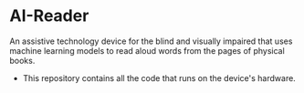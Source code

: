 # AI-Reader
An assistive technology device for the blind and visually impaired that uses machine learning models to read aloud words from the pages of physical books.

 - This repository contains all the code that runs on the device's hardware.

